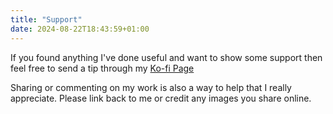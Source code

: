 ```yaml
---
title: "Support"
date: 2024-08-22T18:43:59+01:00
---
```


If you found anything I've done useful and want to show some support then feel free to send a tip through my [Ko-fi Page](https://ko-fi.com/itsbledley)

Sharing or commenting on my work is also a way to help that I really appreciate. Please link back to me or credit any images you share online.